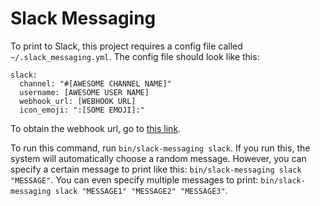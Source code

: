 # Slack Messaging

To print to Slack, this project requires a config file called `~/.slack_messaging.yml`. The config file should look like this:

```
slack:
  channel: "#[AWESOME CHANNEL NAME]"
  username: [AWESOME USER NAME]
  webhook_url: [WEBHOOK URL]
  icon_emoji: ":[SOME EMOJI]:"
```

To obtain the webhook url, go to [this link](https://api.slack.com/incoming-webhooks).

To run this command, run `bin/slack-messaging slack`. If you run this, the system will automatically choose a random message. However, you can specify a certain message to print like this: `bin/slack-messaging slack "MESSAGE"`. You can even specify multiple messages to print: `bin/slack-messaging slack "MESSAGE1" "MESSAGE2" "MESSAGE3"`.

